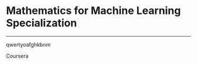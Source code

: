 # Mathematics for Machine Learning Specialization
**********************************************************************

qwertyoafghkbnm

Coursera

